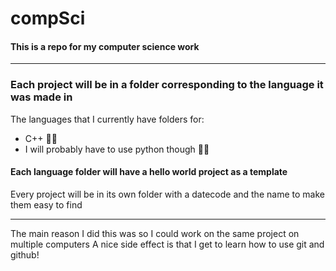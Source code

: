 # compSci
#### This is a repo for my computer science work

---
### Each project will be in a folder corresponding to the language it was made in
The languages that I currently have folders for:
- C++ 🥳🤩
- I will probably have to use python though 😬🙄

#### Each language folder will have a hello world project as a template
Every project will be in its own folder with a datecode and the name to make them easy to find

---
The main reason I did this was so I could work on the same project on multiple computers
A nice side effect is that I get to learn how to use git and github!